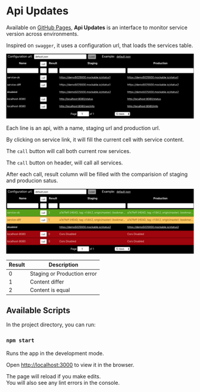 # Api Updates

Available on [GitHub Pages](https://ateliedocodigo.github.io/api-updates), **Api Updates** is an interface to monitor service version across environments.

Inspired on `swagger`, it uses a configuration url, that loads the services table.

![Default Table Loaded](https://github.com/ateliedocodigo/api-updates/raw/master/public/table-default.png "Default Table Loaded")

Each line is an api, with a name, staging url and production url.

By clicking on service link, it will fill the current cell with service content.

The `call` button will call both current row services.

The `call` button on header, will call all services.

After each call, result column will be filled with the comparision of staging and producion satus.

![Full called Table](https://github.com/ateliedocodigo/api-updates/raw/master/public/table-called.png "Full called Table")

| Result | Description |
| ------ | ------ |
| 0 | Staging or Production error |
| 1 | Content differ |
| 2 | Content is equal |

## Available Scripts

In the project directory, you can run:

### `npm start`

Runs the app in the development mode.

Open [http://localhost:3000](http://localhost:3000) to view it in the browser.

The page will reload if you make edits.<br>
You will also see any lint errors in the console.
